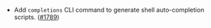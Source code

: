 *   Add `completions` CLI command to generate shell auto-completion scripts.
    ([#1789](https://github.com/informalsystems/ibc-rs/pull/1789))

